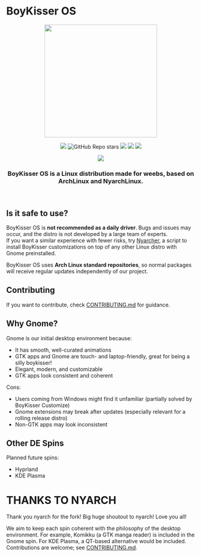 # BoyKisser OS
<div align="center">
   <img src="https://user-images.githubusercontent.com/67018178/219306815-448eea25-d0f3-4512-8d4f-f8167e21841a.png" width="300px" style="margin:auto;"/>

![](https://img.shields.io/github/v/release/NyarchLinux/NyarchLinux?include_prereleases&label=BoyKisser%20Release&style=for-the-badge)
![GitHub Repo stars](https://img.shields.io/github/stars/NyarchLinux/NyarchLinux?style=for-the-badge&color=%23daaa3f)
![](https://img.shields.io/github/license/nyarchlinux/nyarchlinux?color=green&style=for-the-badge)
[![](https://img.shields.io/badge/Website-boykisser.moe-%23e32b6b?style=for-the-badge&logoColor=C689C6)](https://boykisser.moe)
[![](https://img.shields.io/badge/Wiki-wiki.boykisser.moe-%234051b5?style=for-the-badge)](https://wiki.boykisser.moe)

[![](https://dcbadge.vercel.app/api/server/xuw6BNXXE7)](https://discord.gg/xuw6BNXXE7)

   <h3><b>BoyKisser OS</b> is a Linux distribution <b>made for weebs</b>, based on ArchLinux and NyarchLinux.</h3><br />

</div>

## Is it safe to use?
BoyKisser OS is **not recommended as a daily driver**. Bugs and issues may occur, and the distro is not developed by a large team of experts.  
If you want a similar experience with fewer risks, try [Nyarcher](https://github.com/NyarchLinux/Nyarcher), a script to install BoyKisser customizations on top of any other Linux distro with Gnome preinstalled.  

BoyKisser OS uses **Arch Linux standard repositories**, so normal packages will receive regular updates independently of our project.  

## Contributing
If you want to contribute, check [CONTRIBUTING.md](https://github.com/NyarchLinux/NyarchLinux/blob/main/CONTRIBUTING.md) for guidance.  

## Why Gnome?
Gnome is our initial desktop environment because:  
- It has smooth, well-curated animations  
- GTK apps and Gnome are touch- and laptop-friendly, great for being a silly boykisser!
- Elegant, modern, and customizable  
- GTK apps look consistent and coherent  

Cons:  
- Users coming from Windows might find it unfamiliar (partially solved by BoyKisser Customize)  
- Gnome extensions may break after updates (especially relevant for a rolling release distro)  
- Non-GTK apps may look inconsistent  

## Other DE Spins
Planned future spins:  
- Hyprland  
- KDE Plasma  

# THANKS TO NYARCH
Thank you nyarch for the fork! 
Big huge shoutout to nyarch! Love you all!

We aim to keep each spin coherent with the philosophy of the desktop environment. For example, Komikku (a GTK manga reader) is included in the Gnome spin. For KDE Plasma, a QT-based alternative would be included. Contributions are welcome; see [CONTRIBUTING.md](https://github.com/NyarchLinux/NyarchLinux/blob/main/CONTRIBUTING.md).  

